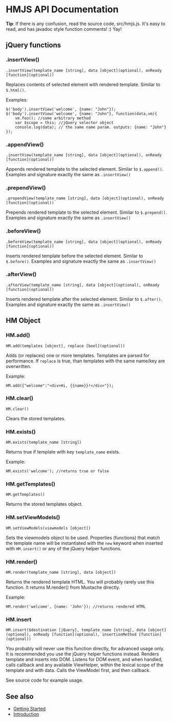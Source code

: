 # HMJS API Documentation

**Tip**: If there is any confusion, read the source code, src/hmjs.js. It's easy to read, and has javadoc style function comments! :) Yay!

## jQuery functions

### .insertView()

``.insertView(template_name [string], data [object](optional), onReady [function](optional))``

Replaces contents of selected element with rendered template. Similar to <code>$.html()</code>. 

Examples:

```JS
$('body').insertView('welcome', {name: "John"});
$('body').insertView('welcome', {name: "John"}, function(data,vm){
    vm.foo(); //some arbitrary method
    var $scope = this; //jQuery selector object
    console.log(data); // the same name param. outputs: {name: "John"}
});
```

### .appendView()

``.insertView(template_name [string], data [object](optional), onReady [function](optional))``

Appends rendered template to the selected element. Similar to <code>$.append()</code>. Examples and signature exactly the same as <code>.insertView()</code>

### .prependView()

``.prependView(template_name [string], data [object](optional), onReady [function](optional))``

Prepends rendered template to the selected element. Similar to <code>$.prepend()</code>. Examples and signature exactly the same as <code>.insertView()</code>

### .beforeView()

``.beforeView(template_name [string], data [object](optional), onReady [function](optional))``

Inserts rendered template before the selected element. Similar to <code>$.before()</code>. Examples and signature exactly the same as <code>.insertView()</code>

### .afterView()

``.afterView(template_name [string], data [object](optional), onReady [function](optional))``

Inserts rendered template after the selected element. Similar to <code>$.after()</code>. Examples and signature exactly the same as <code>.insertView()</code>

## HM Object

### HM.add()

``HM.add(templates [object], replace [bool](optional))``

Adds (or replaces) one or more templates. Templates are parsed for performance. If <code>replace</code>
is true, than templates with the same name/key are overwritten.

Example:

```JS
HM.add({"welcome":"<div>Hi, {{name}}!</div>"});
```

### HM.clear()

``HM.clear()``

Clears the stored templates.

### HM.exists()

``HM.exists(template_name [string])``

Returns true if template with key <code>template_name</code> exists.

Example:

```JS
HM.exists('welcome'); //returns true or false
```

### HM.getTemplates()

``HM.getTemplates()``

Returns the stored templates object.

### HM.setViewModels()

``HM.setViewModels(viewmodels [object])``

Sets the viewmodels object to be used. Properties (functions) that match the template name will be instantiated
with the <code>new</code> keyword when inserted with <code>HM.insert()</code> or any of the jQuery helper functions.

### HM.render()

``HM.render(template_name [string], data [object])``

Returns the rendered template HTML. You will probably rarely use this function. It returns M.render() from Mustache
directly.

Example:

```JS
HM.render('welcome', {name: 'John'}); //returns rendered HTML
```

### HM.insert

``HM.insert($destination [jQuery], template_name [string], data [object](optional), onReady [function](optional), insertionMethod [function](optional))``

You probably will never use this function directly, for advanced usage only. It is recommended you use
the jQuery helper functions instead. Renders template and inserts into DOM. Listens for DOM event, and when handled, calls callback and
any available ViewHelper, within the lexical scope of the template and with data. Calls the ViewModel first,
and then callback.

See source code for example usage.

## See also

- [Getting Started](getting_started.md)
- [Introduction](README.md)